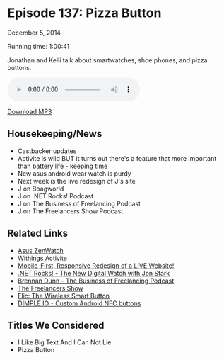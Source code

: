 Episode 137: Pizza Button
====
December 5, 2014

Running time: 1:00:41

Jonathan and Kelli talk about smartwatches, shoe phones, and pizza buttons.

<audio preload="auto" controls>
    <source src="https://s3.amazonaws.com/nitch/Episode_137_Pizza_Button.mp3" type="audio/mpeg" />
    <source src="https://s3.amazonaws.com/nitch/Episode_137_Pizza_Button.ogg" type="audio/ogg" />
    Your browser does not support HTML5 audio. Please download the episode using the link below.
</audio>

[Download MP3](https://s3.amazonaws.com/nitch/Episode_137_Pizza_Button.mp3 "Episode 137: Pizza Button")

## Housekeeping/News

* Castbacker updates
* Activite is wild BUT it turns out there's a feature that more important than battery life - keeping time
* New asus android wear watch is purdy
* Next week is the live redesign of J's site
* J on Boagworld
* J on .NET Rocks! Podcast
* J on The Business of Freelancing Podcast
* J on The Freelancers Show Podcast


## Related Links

* [Asus ZenWatch](http://gizmodo.com/asus-zenwatch-review-the-first-smartwatch-id-wear-as-a-1665903706)
* [Withings Activite](http://www.withings.com/us/withings-activite.html)
* [Mobile-First, Responsive Redesign of a LIVE Website!](http://www.oreilly.com/pub/e/3269)
* [.NET Rocks! - The New Digital Watch with Jon Stark](http://www.dotnetrocks.com/default.aspx?showNum=1066)
* [Brennan Dunn - The Business of Freelancing Podcast](http://doubleyourfreelancing.com/podcast/)
* [The Freelancers Show](http://devchat.tv/freelancers)
* [Flic: The Wireless Smart Button](https://www.indiegogo.com/projects/flic-the-wireless-smart-button)
* [DIMPLE.IO - Custom Android NFC buttons](http://dimple.io/)

## Titles We Considered

* I Like Big Text And I Can Not Lie
* Pizza Button